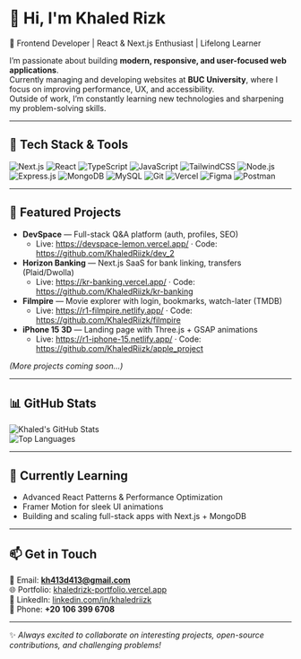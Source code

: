 # 👋 Hi, I'm Khaled Rizk  

🚀 Frontend Developer | React & Next.js Enthusiast | Lifelong Learner  

I’m passionate about building **modern, responsive, and user-focused web applications**.  
Currently managing and developing websites at **BUC University**, where I focus on improving performance, UX, and accessibility.  
Outside of work, I’m constantly learning new technologies and sharpening my problem-solving skills.  

---

## 🔧 Tech Stack & Tools  

![Next.js](https://img.shields.io/badge/Next.js-000000?logo=nextdotjs&logoColor=white)
![React](https://img.shields.io/badge/React-20232A?logo=react&logoColor=61DAFB)
![TypeScript](https://img.shields.io/badge/TypeScript-3178C6?logo=typescript&logoColor=white)
![JavaScript](https://img.shields.io/badge/JavaScript-F7DF1E?logo=javascript&logoColor=black)
![TailwindCSS](https://img.shields.io/badge/TailwindCSS-38B2AC?logo=tailwindcss&logoColor=white)
![Node.js](https://img.shields.io/badge/Node.js-339933?logo=node.js&logoColor=white)
![Express.js](https://img.shields.io/badge/Express.js-000000?logo=express&logoColor=white)
![MongoDB](https://img.shields.io/badge/MongoDB-47A248?logo=mongodb&logoColor=white)
![MySQL](https://img.shields.io/badge/MySQL-4479A1?logo=mysql&logoColor=white)
![Git](https://img.shields.io/badge/Git-F05032?logo=git&logoColor=white)
![Vercel](https://img.shields.io/badge/Vercel-000000?logo=vercel&logoColor=white)
![Figma](https://img.shields.io/badge/Figma-F24E1E?logo=figma&logoColor=white)
![Postman](https://img.shields.io/badge/Postman-FF6C37?logo=postman&logoColor=white)

---

## 📌 Featured Projects
- **DevSpace** — Full-stack Q&A platform (auth, profiles, SEO)
  - Live: https://devspace-lemon.vercel.app/ · Code: https://github.com/KhaledRiizk/dev_2
- **Horizon Banking** — Next.js SaaS for bank linking, transfers (Plaid/Dwolla)
  - Live: https://kr-banking.vercel.app/ · Code: https://github.com/KhaledRiizk/kr-banking
- **Filmpire** — Movie explorer with login, bookmarks, watch-later (TMDB)
  - Live: https://r1-filmpire.netlify.app/ · Code: https://github.com/KhaledRiizk/filmpire
- **iPhone 15 3D** — Landing page with Three.js + GSAP animations
  - Live: https://r1-iphone-15.netlify.app/ · Code: https://github.com/KhaledRiizk/apple_project

*(More projects coming soon…)*  

---

## 📊 GitHub Stats  

![Khaled's GitHub Stats](https://github-readme-stats.vercel.app/api?username=khaledriizk&show_icons=true&theme=ambient_gradient)  
![Top Languages](https://github-readme-stats.vercel.app/api/top-langs/?username=khaledriizk&layout=compact&theme=ambient_gradient)

---

## 🌱 Currently Learning  
- Advanced React Patterns & Performance Optimization  
- Framer Motion for sleek UI animations  
- Building and scaling full-stack apps with Next.js + MongoDB  

---

## 📫 Get in Touch  

📧 Email: **kh413d413@gmail.com**  
🌐 Portfolio: [khaledrizk-portfolio.vercel.app](https://khaledrizk-portfolio.vercel.app/)  
💼 LinkedIn: [linkedin.com/in/khaledriizk](https://linkedin.com/in/khaledriizk)  
📱  Phone: **+20 106 399 6708**  

---

✨ *Always excited to collaborate on interesting projects, open-source contributions, and challenging problems!*  
